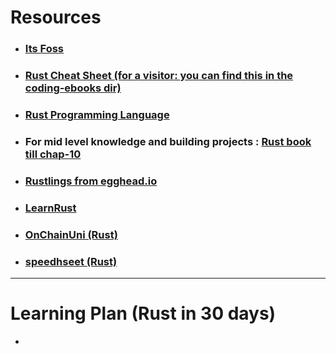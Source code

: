 
# Resources
- ### [Its Foss](https://itsfoss.com/rust-tutorials/) 
- ### [Rust Cheat Sheet (for a visitor: you can find this in the coding-ebooks dir)](obsidian://open?vault=Notes&file=ebooks%2FResearch%20n%20learn%2Fcoding%2FRust_Cheat_Sheet_2.0.pdf) 
- ### [Rust Programming Language](obsidian://open?vault=Notes&file=ebooks%2FResearch%20n%20learn%2Fcoding%2FThe.Rust.Programming.Language.www.EBooksWorld.ir.pdf) 
- ### For mid level knowledge and building projects : [Rust book till chap-10](https://doc.rust-lang.org/book/) 
- ### [Rustlings from egghead.io](https://egghead.io/lessons/rust-setup-rustlings) 
- ### [LearnRust](https://github.com/ImplFerris/LearnRust.git) 
- ### [OnChainUni (Rust)](https://www.onchainuniversity.xyz/) 
- ### [speedhseet (Rust)](https://speedsheet.io/s/rust) 


---

# Learning Plan (Rust in 30 days)
- 